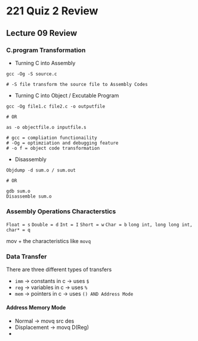 # 221 Quiz 2 Review

## Lecture 09 Review

### C.program Transformation

- Turning C into Assembly
```
gcc -Og -S source.c

# -S file transform the source file to Assembly Codes

```

- Turning C into Object / Excutable Program
```
gcc -Og file1.c file2.c -o outputfile

# OR

as -o objectfile.o inputfile.s

# gcc = compliation functionaility
# -Og = optimziation and debugging feature
# -o f = object code transformation

```

- Disassembly
```
Objdump -d sum.o / sum.out

# OR

gdb sum.o
Disassemble sum.o

```

### Assembly Operations Characterstics

`Float = s`
`Double = d`
`Int = I`
`Short = w`
`Char = b`
`long int, long long int, char* = q`

mov + the characteristics like `movq`



### Data Transfer
There are three different types of transfers

- `imm` &#8594; constants in c &#8594; uses `$`
- `reg` &#8594; variables in c &#8594; uses `%`
- `mem` &#8594; pointers in c &#8594; uses `() AND Address Mode`

#### Address Memory Mode
- Normal &#8594; movq src des
- Displacement &#8594; movq D(Reg)
- 




